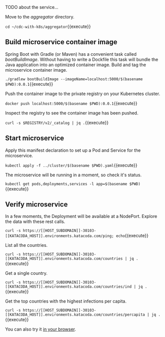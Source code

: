 TODO about the service...

Move to the _aggregator_ directory.

`cd ~/cdc-with-k8s/aggregator`{{execute}}

## Build microservice container image

Spring Boot with Gradle (or Maven) has a convenient task called _bootBuildImage_. Without having to write a Dockfile this task will bundle the Java application into an optimized container image. Build and tag the  microservice container image.

`./gradlew bootBuildImage --imageName=localhost:5000/$(basename $PWD):0.0.1`{{execute}}

Push the container image to the private registry on your Kubernetes cluster.

`docker push localhost:5000/$(basename $PWD):0.0.1`{{execute}}

Inspect the registry to see the container image has been pushed.

`curl -s $REGISTRY/v2/_catalog | jq .`{{execute}}

## Start microservice

Apply this manifest declaration to set up a Pod and Service for the microservice.

`kubectl apply -f ../cluster/$(basename $PWD).yaml`{{execute}}

The microservice will be running in a moment, so check it's status.

`kubectl get pods,deployments,services -l app=$(basename $PWD)`{{execute}}

## Verify microservice

In a few moments, the Deployment will be available at a NodePort. Explore the data with these rest calls.

`curl -s https://[[HOST_SUBDOMAIN]]-30103-[[KATACODA_HOST]].environments.katacoda.com/ping; echo`{{execute}}

List all the countries.

`curl -s https://[[HOST_SUBDOMAIN]]-30103-[[KATACODA_HOST]].environments.katacoda.com/countries | jq .`{{execute}}

Get a single country.

`curl -s https://[[HOST_SUBDOMAIN]]-30103-[[KATACODA_HOST]].environments.katacoda.com/countries/ind | jq .`{{execute}}

Get the top countries with the highest infections per capita.

`curl -s https://[[HOST_SUBDOMAIN]]-30103-[[KATACODA_HOST]].environments.katacoda.com/countries/percapita | jq .`{{execute}}

You can also try it [in your browser](https://[[HOST_SUBDOMAIN]]-30103-[[KATACODA_HOST]].environments.katacoda.com/countries/percapita).
